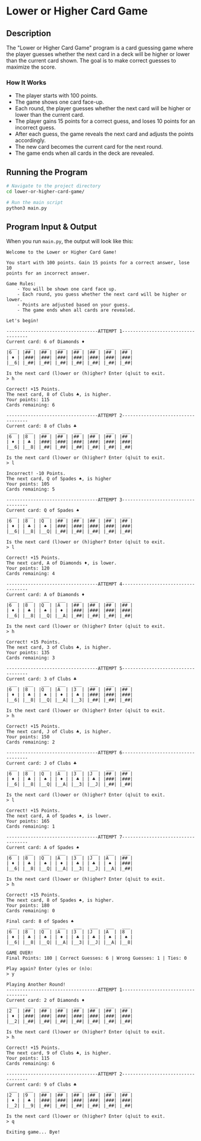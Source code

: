 # Lower or Higher Card Game

## Description

The "Lower or Higher Card Game" program is a card guessing game where the player guesses whether the next card in a deck will be higher or lower than the current card shown. The goal is to make correct guesses to maximize the score.

### How It Works

- The player starts with 100 points.
- The game shows one card face-up.
- Each round, the player guesses whether the next card will be higher or lower than the current card.
- The player gains 15 points for a correct guess, and loses 10 points for an incorrect guess.
- After each guess, the game reveals the next card and adjusts the points accordingly.
- The new card becomes the current card for the next round.
- The game ends when all cards in the deck are revealed.

## Running the Program

```bash
# Navigate to the project directory
cd lower-or-higher-card-game/

# Run the main script
python3 main.py
```

## Program Input & Output

When you run `main.py`, the output will look like this:

```
Welcome to the Lower or Higher Card Game!

You start with 100 points. Gain 15 points for a correct answer, lose 10
points for an incorrect answer.

Game Rules:
    - You will be shown one card face up.
    - Each round, you guess whether the next card will be higher or lower.
    - Points are adjusted based on your guess.
    - The game ends when all cards are revealed.

Let's begin!

----------------------------------ATTEMPT 1-----------------------------------
Current card: 6 of Diamonds ♦
 ___   ___   ___   ___   ___   ___   ___   ___  
|6  | |## | |## | |## | |## | |## | |## | |## | 
| ♦ | |###| |###| |###| |###| |###| |###| |###| 
|__6| |_##| |_##| |_##| |_##| |_##| |_##| |_##| 

Is the next card (l)ower or (h)igher? Enter (q)uit to exit.
> h

Correct! +15 Points.
The next card, 8 of Clubs ♣, is higher.
Your points: 115
Cards remaining: 6

----------------------------------ATTEMPT 2-----------------------------------
Current card: 8 of Clubs ♣
 ___   ___   ___   ___   ___   ___   ___   ___  
|6  | |8  | |## | |## | |## | |## | |## | |## | 
| ♦ | | ♣ | |###| |###| |###| |###| |###| |###| 
|__6| |__8| |_##| |_##| |_##| |_##| |_##| |_##| 

Is the next card (l)ower or (h)igher? Enter (q)uit to exit.
> l

Incorrect! -10 Points.
The next card, Q of Spades ♠, is higher
Your points: 105
Cards remaining: 5

----------------------------------ATTEMPT 3-----------------------------------
Current card: Q of Spades ♠
 ___   ___   ___   ___   ___   ___   ___   ___  
|6  | |8  | |Q  | |## | |## | |## | |## | |## | 
| ♦ | | ♣ | | ♠ | |###| |###| |###| |###| |###| 
|__6| |__8| |__Q| |_##| |_##| |_##| |_##| |_##| 

Is the next card (l)ower or (h)igher? Enter (q)uit to exit.
> l

Correct! +15 Points.
The next card, A of Diamonds ♦, is lower.
Your points: 120
Cards remaining: 4

----------------------------------ATTEMPT 4-----------------------------------
Current card: A of Diamonds ♦
 ___   ___   ___   ___   ___   ___   ___   ___  
|6  | |8  | |Q  | |A  | |## | |## | |## | |## | 
| ♦ | | ♣ | | ♠ | | ♦ | |###| |###| |###| |###| 
|__6| |__8| |__Q| |__A| |_##| |_##| |_##| |_##| 

Is the next card (l)ower or (h)igher? Enter (q)uit to exit.
> h

Correct! +15 Points.
The next card, 3 of Clubs ♣, is higher.
Your points: 135
Cards remaining: 3

----------------------------------ATTEMPT 5-----------------------------------
Current card: 3 of Clubs ♣
 ___   ___   ___   ___   ___   ___   ___   ___  
|6  | |8  | |Q  | |A  | |3  | |## | |## | |## | 
| ♦ | | ♣ | | ♠ | | ♦ | | ♣ | |###| |###| |###| 
|__6| |__8| |__Q| |__A| |__3| |_##| |_##| |_##| 

Is the next card (l)ower or (h)igher? Enter (q)uit to exit.
> h

Correct! +15 Points.
The next card, J of Clubs ♣, is higher.
Your points: 150
Cards remaining: 2

----------------------------------ATTEMPT 6-----------------------------------
Current card: J of Clubs ♣
 ___   ___   ___   ___   ___   ___   ___   ___  
|6  | |8  | |Q  | |A  | |3  | |J  | |## | |## | 
| ♦ | | ♣ | | ♠ | | ♦ | | ♣ | | ♣ | |###| |###| 
|__6| |__8| |__Q| |__A| |__3| |__J| |_##| |_##| 

Is the next card (l)ower or (h)igher? Enter (q)uit to exit.
> l

Correct! +15 Points.
The next card, A of Spades ♠, is lower.
Your points: 165
Cards remaining: 1

----------------------------------ATTEMPT 7-----------------------------------
Current card: A of Spades ♠
 ___   ___   ___   ___   ___   ___   ___   ___  
|6  | |8  | |Q  | |A  | |3  | |J  | |A  | |## | 
| ♦ | | ♣ | | ♠ | | ♦ | | ♣ | | ♣ | | ♠ | |###| 
|__6| |__8| |__Q| |__A| |__3| |__J| |__A| |_##| 

Is the next card (l)ower or (h)igher? Enter (q)uit to exit.
> h

Correct! +15 Points.
The next card, 8 of Spades ♠, is higher.
Your points: 180
Cards remaining: 0

Final card: 8 of Spades ♠
 ___   ___   ___   ___   ___   ___   ___   ___  
|6  | |8  | |Q  | |A  | |3  | |J  | |A  | |8  | 
| ♦ | | ♣ | | ♠ | | ♦ | | ♣ | | ♣ | | ♠ | | ♠ | 
|__6| |__8| |__Q| |__A| |__3| |__J| |__A| |__8| 

GAME OVER!
Final Points: 180 | Correct Guesses: 6 | Wrong Guesses: 1 | Ties: 0

Play again? Enter (y)es or (n)o:
> y

Playing Another Round!
----------------------------------ATTEMPT 1-----------------------------------
Current card: 2 of Diamonds ♦
 ___   ___   ___   ___   ___   ___   ___   ___  
|2  | |## | |## | |## | |## | |## | |## | |## | 
| ♦ | |###| |###| |###| |###| |###| |###| |###| 
|__2| |_##| |_##| |_##| |_##| |_##| |_##| |_##| 

Is the next card (l)ower or (h)igher? Enter (q)uit to exit.
> h

Correct! +15 Points.
The next card, 9 of Clubs ♣, is higher.
Your points: 115
Cards remaining: 6

----------------------------------ATTEMPT 2-----------------------------------
Current card: 9 of Clubs ♣
 ___   ___   ___   ___   ___   ___   ___   ___  
|2  | |9  | |## | |## | |## | |## | |## | |## | 
| ♦ | | ♣ | |###| |###| |###| |###| |###| |###| 
|__2| |__9| |_##| |_##| |_##| |_##| |_##| |_##| 

Is the next card (l)ower or (h)igher? Enter (q)uit to exit.
> q

Exiting game... Bye!

```